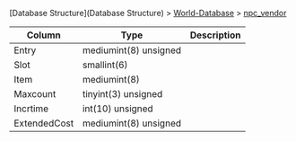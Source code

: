 [Database Structure](Database Structure) > [World-Database](World-Database) > [npc_vendor](npc_vendor)

Column | Type | Description
--- | --- | ---
Entry | mediumint(8) unsigned | 
Slot | smallint(6) | 
Item | mediumint(8) | 
Maxcount | tinyint(3) unsigned | 
Incrtime | int(10) unsigned | 
ExtendedCost | mediumint(8) unsigned | 
